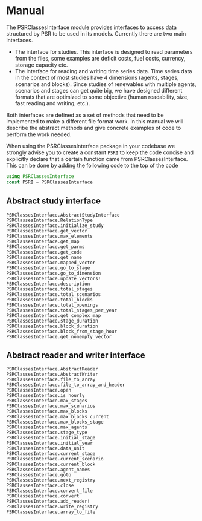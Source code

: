 # Manual

The PSRClassesInterface module provides interfaces to access data structured by PSR to be used in its models. Currently there are two main interfaces. 
 * The interface for studies. This interface is designed to read parameters from the files, some examples are deficit costs, fuel costs, currency, storage capacity etc.
 * The interface for reading and writing time series data. Time series data in the context of most studies have 4 dimensions (agents, stages, scenarios and blocks). Since studies of renewables with multiple agents, scenarios and stages can get quite big, we have designed different formats that are optimized to some objective (human readability, size, fast reading and writing, etc.).

Both interfaces are defined as a set of methods that need to be implemented to make a different file format work. In this manual we will describe the abstract methods and give concrete examples of code to perform the work needed.

When using the PSRClassesInterface package in your codebase we strongly advise you to create a constant `PSRI` to keep the code concise and explicitly declare that a certain function came from PSRClassesInterface. This can be done by adding the following code to the top of the code
```julia
using PSRClassesInterface
const PSRI = PSRClassesInterface
```

## Abstract study interface

```@docs
PSRClassesInterface.AbstractStudyInterface
PSRClassesInterface.RelationType
PSRClassesInterface.initialize_study
PSRClassesInterface.get_vector
PSRClassesInterface.max_elements
PSRClassesInterface.get_map
PSRClassesInterface.get_parms
PSRClassesInterface.get_code
PSRClassesInterface.get_name
PSRClassesInterface.mapped_vector
PSRClassesInterface.go_to_stage
PSRClassesInterface.go_to_dimension
PSRClassesInterface.update_vectors!
PSRClassesInterface.description
PSRClassesInterface.total_stages
PSRClassesInterface.total_scenarios
PSRClassesInterface.total_blocks
PSRClassesInterface.total_openings
PSRClassesInterface.total_stages_per_year
PSRClassesInterface.get_complex_map
PSRClassesInterface.stage_duration
PSRClassesInterface.block_duration
PSRClassesInterface.block_from_stage_hour
PSRClassesInterface.get_nonempty_vector
```

## Abstract reader and writer interface

```@docs
PSRClassesInterface.AbstractReader
PSRClassesInterface.AbstractWriter
PSRClassesInterface.file_to_array
PSRClassesInterface.file_to_array_and_header
PSRClassesInterface.open
PSRClassesInterface.is_hourly
PSRClassesInterface.max_stages
PSRClassesInterface.max_scenarios
PSRClassesInterface.max_blocks
PSRClassesInterface.max_blocks_current
PSRClassesInterface.max_blocks_stage
PSRClassesInterface.max_agents
PSRClassesInterface.stage_type
PSRClassesInterface.initial_stage
PSRClassesInterface.initial_year
PSRClassesInterface.data_unit
PSRClassesInterface.current_stage
PSRClassesInterface.current_scenario
PSRClassesInterface.current_block
PSRClassesInterface.agent_names
PSRClassesInterface.goto
PSRClassesInterface.next_registry
PSRClassesInterface.close
PSRClassesInterface.convert_file
PSRClassesInterface.convert
PSRClassesInterface.add_reader!
PSRClassesInterface.write_registry
PSRClassesInterface.array_to_file
```